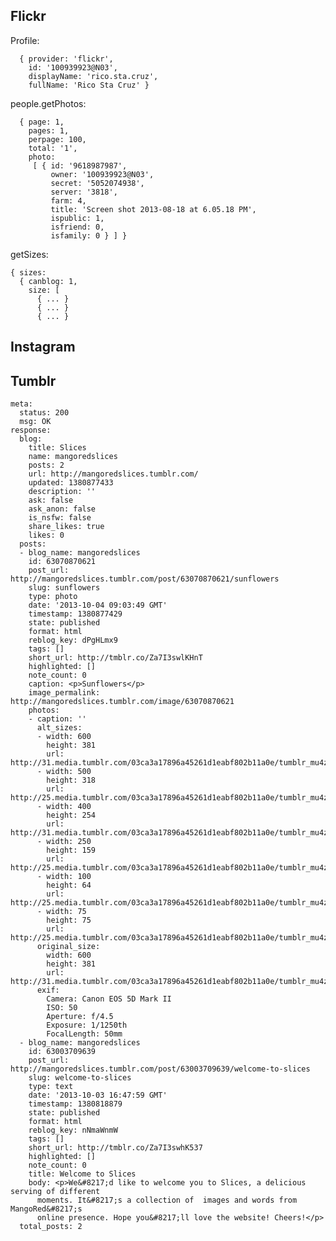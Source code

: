 Flickr
------

Profile:

      { provider: 'flickr',
        id: '100939923@N03',
        displayName: 'rico.sta.cruz',
        fullName: 'Rico Sta Cruz' }

people.getPhotos:

      { page: 1,
        pages: 1,
        perpage: 100,
        total: '1',
        photo:
         [ { id: '9618987987',
             owner: '100939923@N03',
             secret: '5052074938',
             server: '3818',
             farm: 4,
             title: 'Screen shot 2013-08-18 at 6.05.18 PM',
             ispublic: 1,
             isfriend: 0,
             isfamily: 0 } ] }

getSizes:

    { sizes:
      { canblog: 1,
        size: [
          { ... }
          { ... }
          { ... }
        

Instagram
---------

Tumblr
------

    meta:
      status: 200
      msg: OK
    response:
      blog:
        title: Slices
        name: mangoredslices
        posts: 2
        url: http://mangoredslices.tumblr.com/
        updated: 1380877433
        description: ''
        ask: false
        ask_anon: false
        is_nsfw: false
        share_likes: true
        likes: 0
      posts:
      - blog_name: mangoredslices
        id: 63070870621
        post_url: http://mangoredslices.tumblr.com/post/63070870621/sunflowers
        slug: sunflowers
        type: photo
        date: '2013-10-04 09:03:49 GMT'
        timestamp: 1380877429
        state: published
        format: html
        reblog_key: dPgHLmx9
        tags: []
        short_url: http://tmblr.co/Za7I3swlKHnT
        highlighted: []
        note_count: 0
        caption: <p>Sunflowers</p>
        image_permalink: http://mangoredslices.tumblr.com/image/63070870621
        photos:
        - caption: ''
          alt_sizes:
          - width: 600
            height: 381
            url: http://31.media.tumblr.com/03ca3a17896a45261d1eabf802b11a0e/tumblr_mu4zudjw6B1sstblto1_1280.jpg
          - width: 500
            height: 318
            url: http://25.media.tumblr.com/03ca3a17896a45261d1eabf802b11a0e/tumblr_mu4zudjw6B1sstblto1_500.jpg
          - width: 400
            height: 254
            url: http://31.media.tumblr.com/03ca3a17896a45261d1eabf802b11a0e/tumblr_mu4zudjw6B1sstblto1_400.jpg
          - width: 250
            height: 159
            url: http://25.media.tumblr.com/03ca3a17896a45261d1eabf802b11a0e/tumblr_mu4zudjw6B1sstblto1_250.jpg
          - width: 100
            height: 64
            url: http://25.media.tumblr.com/03ca3a17896a45261d1eabf802b11a0e/tumblr_mu4zudjw6B1sstblto1_100.jpg
          - width: 75
            height: 75
            url: http://25.media.tumblr.com/03ca3a17896a45261d1eabf802b11a0e/tumblr_mu4zudjw6B1sstblto1_75sq.jpg
          original_size:
            width: 600
            height: 381
            url: http://31.media.tumblr.com/03ca3a17896a45261d1eabf802b11a0e/tumblr_mu4zudjw6B1sstblto1_1280.jpg
          exif:
            Camera: Canon EOS 5D Mark II
            ISO: 50
            Aperture: f/4.5
            Exposure: 1/1250th
            FocalLength: 50mm
      - blog_name: mangoredslices
        id: 63003709639
        post_url: http://mangoredslices.tumblr.com/post/63003709639/welcome-to-slices
        slug: welcome-to-slices
        type: text
        date: '2013-10-03 16:47:59 GMT'
        timestamp: 1380818879
        state: published
        format: html
        reblog_key: nNmaWnmW
        tags: []
        short_url: http://tmblr.co/Za7I3swhK537
        highlighted: []
        note_count: 0
        title: Welcome to Slices
        body: <p>We&#8217;d like to welcome you to Slices, a delicious serving of different
          moments. It&#8217;s a collection of  images and words from MangoRed&#8217;s
          online presence. Hope you&#8217;ll love the website! Cheers!</p>
      total_posts: 2
